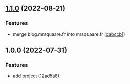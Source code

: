## [1.1.0](https://github.com/MrSquaare/mrsquaare.fr/compare/client@1.0.0...client@1.1.0) (2022-08-21)


### Features

* merge blog.mrsquaare.fr into mrsquaare.fr ([cabccb1](https://github.com/MrSquaare/mrsquaare.fr/commit/cabccb1539b368a2decbc05ad50447a8e0aeb666))

## 1.0.0 (2022-07-31)


### Features

* add project ([12ad5a8](https://github.com/MrSquaare/mrsquaare.fr/commit/12ad5a8504724372c03b931692975d0c3b9628c7))
